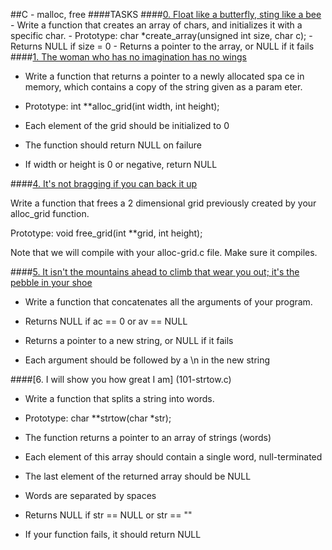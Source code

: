 ##C - malloc, free                                                                                                                  ####TASKS                                                                                                                                                                                             ####[0. Float like a butterfly, sting like a bee](0-create_array.c)                                                                                                                                                                                                     - Write a function that creates an array of chars, and initializes
 it with a specific char.
                                                                                                                                    - Prototype: char *create_array(unsigned int size, char c);
                                                                  - Returns NULL if size = 0                                                                                                          - Returns a pointer to the array, or NULL if it fails                                                                                                                                                 ####[1. The woman who has no imagination has no wings](1-strdup.c)
                                                                  
- Write a function that returns a pointer to a newly allocated spa
ce in memory, which contains a copy of the string given as a param
eter.
- Prototype: int **alloc_grid(int width, int height);

- Each element of the grid should be initialized to 0

- The function should return NULL on failure

- If width or height is 0 or negative, return NULL


####[4. It's not bragging if you can back it up](4-free_grid.c)


Write a function that frees a 2 dimensional grid previously created by your alloc_grid function.


Prototype: void free_grid(int **grid, int height);

Note that we will compile with your alloc-grid.c file. Make sure it compiles.


####[5. It isn't the mountains ahead to climb that wear you out; it's the pebble in your shoe](100-argstostr.c)


- Write a function that concatenates all the arguments of your program.
- Returns NULL if ac == 0 or av == NULL

- Returns a pointer to a new string, or NULL if it fails

- Each argument should be followed by a \n in the new string  


####[6. I will show you how great I am] (101-strtow.c)


- Write a function that splits a string into words.


- Prototype: char **strtow(char *str);

- The function returns a pointer to an array of strings (words)

- Each element of this array should contain a single word, null-terminated

- The last element of the returned array should be NULL

- Words are separated by spaces

- Returns NULL if str == NULL or str == ""

- If your function fails, it should return NULL
